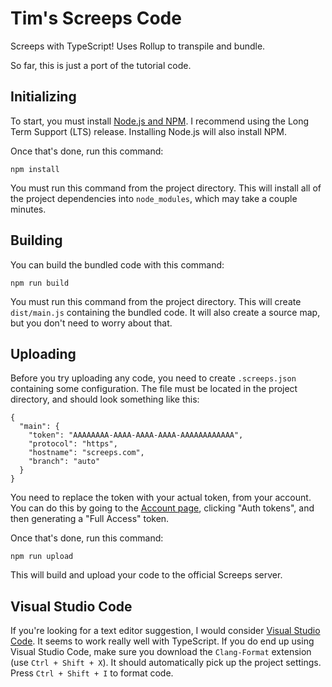 # Tim's Screeps Code #

Screeps with TypeScript! Uses Rollup to transpile and bundle.

So far, this is just a port of the tutorial code.

## Initializing ##

To start, you must install [Node.js and NPM][node]. I recommend using the
Long Term Support (LTS) release. Installing Node.js will also install NPM.

Once that's done, run this command:

    npm install

You must run this command from the project directory. This will install all
of the project dependencies into `node_modules`, which may take a couple
minutes.

## Building ##

You can build the bundled code with this command:

    npm run build

You must run this command from the project directory. This will create
`dist/main.js` containing the bundled code. It will also create a source map,
but you don't need to worry about that.

## Uploading ##

Before you try uploading any code, you need to create `.screeps.json`
containing some configuration. The file must be located in the project
directory, and should look something like this:

    {
      "main": {
        "token": "AAAAAAAA-AAAA-AAAA-AAAA-AAAAAAAAAAAA",
        "protocol": "https",
        "hostname": "screeps.com",
        "branch": "auto"
      }
    }

You need to replace the token with your actual token, from your account. You
can do this by going to the [Account page][account], clicking "Auth tokens",
and then generating a "Full Access" token.

Once that's done, run this command:

    npm run upload

This will build and upload your code to the official Screeps server.

## Visual Studio Code ##

If you're looking for a text editor suggestion, I would consider [Visual
Studio Code][vscode]. It seems to work really well with TypeScript. If you do
end up using Visual Studio Code, make sure you download the `Clang-Format`
extension (use `Ctrl + Shift + X`). It should automatically pick up the
project settings. Press `Ctrl + Shift + I` to format code.


<!-- References -->

[node]: https://nodejs.org/en/
[account]: https://screeps.com/a/#!/account
[vscode]: https://code.visualstudio.com/


<!-- Local Variables: -->
<!-- fill-column: 77 -->
<!-- End: -->
